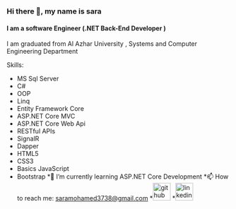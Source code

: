 ### Hi there 👋, my name is sara 
#### I am  a software Engineer (.NET Back-End Developer )
I am graduated from Al Azhar University , Systems and Computer Engineering Department  

Skills:
* MS Sql Server 
* C#
* OOP
* Linq
* Entity Framework Core
* ASP.NET Core MVC
* ASP.NET Core Web Api
* RESTful APIs
* SignalR
* Dapper
* HTML5
* CSS3
* Basics JavaScript
* Bootstrap
*🌱 I’m currently learning ASP.NET Core Development
*📫 How to reach me: saramohamed3738@gmail.com
*[<img src='https://cdn.jsdelivr.net/npm/simple-icons@3.0.1/icons/github.svg' alt='github' height='40'>](https://github.com/saramohamed560)
*[<img src='https://cdn.jsdelivr.net/npm/simple-icons@3.0.1/icons/linkedin.svg' alt='linkedin' height='40'>](https://www.linkedin.com/in/https://www.linkedin.com/in/sara-mohamed37//) 




